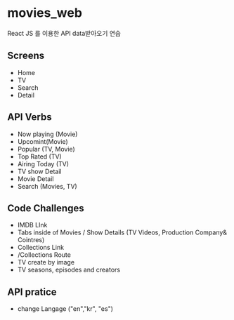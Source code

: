 # movies_web

React JS 를 이용한 API data받아오기 연습

## Screens

- Home
- TV
- Search
- Detail

## API Verbs

- Now playing (Movie)
- Upcomint(Movie)
- Popular (TV, Movie)
- Top Rated (TV)
- Airing Today (TV)
- TV show Detail
- Movie Detail
- Search (Movies, TV)

## Code Challenges

- IMDB LInk
- Tabs inside of Movies / Show Details (TV Videos, Production Company& Cointres)
- Collections Link
- /Collections Route
- TV create by image
- TV seasons, episodes and creators

## API pratice

- change Langage ("en","kr", "es")
